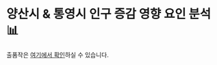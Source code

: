 # 양산시 & 통영시 인구 증감 영향 요인 분석 📊
출품작은 [여기에서 확인](https://www.canva.com/design/DAGLQskrLok/g3xwCTwqRfNDG1o7Fjlblg/edit?utm_content=DAGLQskrLok&utm_campaign=designshare&utm_medium=link2&utm_source=sharebutton)하실 수 있습니다.
